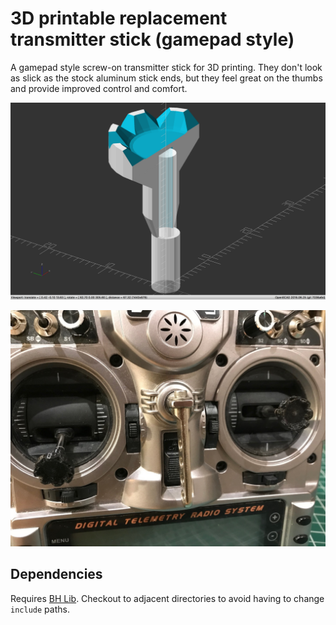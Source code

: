 # 3D printable replacement transmitter stick (gamepad style)

A gamepad style screw-on transmitter stick for 3D printing. They don't look as slick as the stock aluminum stick ends, but they feel great on the thumbs and provide improved control and comfort.

![Replacement gamepad style transmitter stick](https://github.com/brandonhill/Transmitter-stick/blob/master/img/render.png)

![3D printed replacement transmitter sticks](https://github.com/brandonhill/Transmitter-stick/blob/master/img/prints.jpg)

## Dependencies

Requires [BH Lib](https://github.com/brandonhill/BH-Lib). Checkout to adjacent directories to avoid having to change `include` paths.
